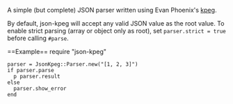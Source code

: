 A simple (but complete) JSON parser written using Evan Phoenix's [kpeg](https://github.com/evanphx/kpeg).

By default, json-kpeg will accept any valid JSON value as the root value. To enable strict parsing (array
or object only as root), set `parser.strict = true` before calling `#parse`.

==Example==
    require "json-kpeg"
    
    parser = JsonKpeg::Parser.new("[1, 2, 3]")
    if parser.parse
      p parser.result
    else
      parser.show_error
    end
